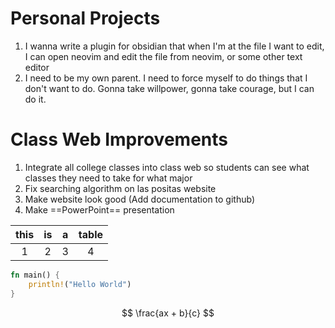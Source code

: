 # Personal Projects
1. I wanna write a plugin for obsidian that when I'm at the file I want to edit, I can open neovim and edit the file from neovim, or some other text editor
2. I need to be my own parent. I need to force myself to do things that I don't want to do. Gonna take willpower, gonna take courage, but I can do it.

# Class Web Improvements
1. Integrate all college classes into class web so students can see what classes they need to take for what major
2. Fix searching algorithm on las positas website
3. Make website look good (Add documentation to github)
4. Make ==PowerPoint== presentation

| this | is | a | table |
| :--: | :--: | :--: | :--: |
| 1 | 2 | 3 | 4 |
```rust
fn main() {
	println!("Hello World")
}
```

$$ \frac{ax + b}{c} $$
